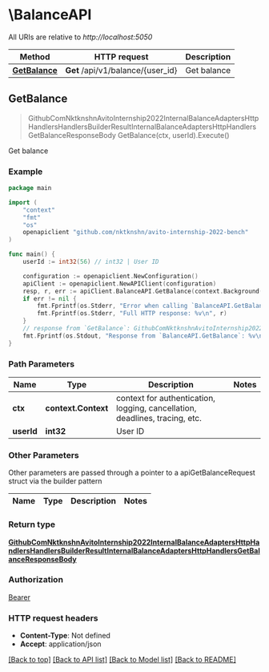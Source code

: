 # \BalanceAPI

All URIs are relative to *http://localhost:5050*

Method | HTTP request | Description
------------- | ------------- | -------------
[**GetBalance**](BalanceAPI.md#GetBalance) | **Get** /api/v1/balance/{user_id} | Get balance



## GetBalance

> GithubComNktknshnAvitoInternship2022InternalBalanceAdaptersHttpHandlersHandlersBuilderResultInternalBalanceAdaptersHttpHandlersGetBalanceResponseBody GetBalance(ctx, userId).Execute()

Get balance



### Example

```go
package main

import (
	"context"
	"fmt"
	"os"
	openapiclient "github.com/nktknshn/avito-internship-2022-bench"
)

func main() {
	userId := int32(56) // int32 | User ID

	configuration := openapiclient.NewConfiguration()
	apiClient := openapiclient.NewAPIClient(configuration)
	resp, r, err := apiClient.BalanceAPI.GetBalance(context.Background(), userId).Execute()
	if err != nil {
		fmt.Fprintf(os.Stderr, "Error when calling `BalanceAPI.GetBalance``: %v\n", err)
		fmt.Fprintf(os.Stderr, "Full HTTP response: %v\n", r)
	}
	// response from `GetBalance`: GithubComNktknshnAvitoInternship2022InternalBalanceAdaptersHttpHandlersHandlersBuilderResultInternalBalanceAdaptersHttpHandlersGetBalanceResponseBody
	fmt.Fprintf(os.Stdout, "Response from `BalanceAPI.GetBalance`: %v\n", resp)
}
```

### Path Parameters


Name | Type | Description  | Notes
------------- | ------------- | ------------- | -------------
**ctx** | **context.Context** | context for authentication, logging, cancellation, deadlines, tracing, etc.
**userId** | **int32** | User ID | 

### Other Parameters

Other parameters are passed through a pointer to a apiGetBalanceRequest struct via the builder pattern


Name | Type | Description  | Notes
------------- | ------------- | ------------- | -------------


### Return type

[**GithubComNktknshnAvitoInternship2022InternalBalanceAdaptersHttpHandlersHandlersBuilderResultInternalBalanceAdaptersHttpHandlersGetBalanceResponseBody**](GithubComNktknshnAvitoInternship2022InternalBalanceAdaptersHttpHandlersHandlersBuilderResultInternalBalanceAdaptersHttpHandlersGetBalanceResponseBody.md)

### Authorization

[Bearer](../README.md#Bearer)

### HTTP request headers

- **Content-Type**: Not defined
- **Accept**: application/json

[[Back to top]](#) [[Back to API list]](../README.md#documentation-for-api-endpoints)
[[Back to Model list]](../README.md#documentation-for-models)
[[Back to README]](../README.md)

